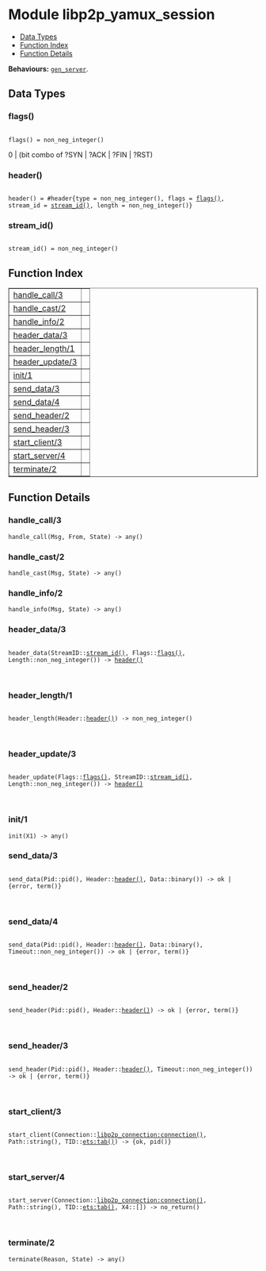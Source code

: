 

# Module libp2p_yamux_session #
* [Data Types](#types)
* [Function Index](#index)
* [Function Details](#functions)

__Behaviours:__ [`gen_server`](gen_server.md).

<a name="types"></a>

## Data Types ##




### <a name="type-flags">flags()</a> ###


<pre><code>
flags() = non_neg_integer()
</code></pre>

0 | (bit combo of ?SYN | ?ACK | ?FIN | ?RST)



### <a name="type-header">header()</a> ###


<pre><code>
header() = #header{type = non_neg_integer(), flags = <a href="#type-flags">flags()</a>, stream_id = <a href="#type-stream_id">stream_id()</a>, length = non_neg_integer()}
</code></pre>




### <a name="type-stream_id">stream_id()</a> ###


<pre><code>
stream_id() = non_neg_integer()
</code></pre>

<a name="index"></a>

## Function Index ##


<table width="100%" border="1" cellspacing="0" cellpadding="2" summary="function index"><tr><td valign="top"><a href="#handle_call-3">handle_call/3</a></td><td></td></tr><tr><td valign="top"><a href="#handle_cast-2">handle_cast/2</a></td><td></td></tr><tr><td valign="top"><a href="#handle_info-2">handle_info/2</a></td><td></td></tr><tr><td valign="top"><a href="#header_data-3">header_data/3</a></td><td></td></tr><tr><td valign="top"><a href="#header_length-1">header_length/1</a></td><td></td></tr><tr><td valign="top"><a href="#header_update-3">header_update/3</a></td><td></td></tr><tr><td valign="top"><a href="#init-1">init/1</a></td><td></td></tr><tr><td valign="top"><a href="#send_data-3">send_data/3</a></td><td></td></tr><tr><td valign="top"><a href="#send_data-4">send_data/4</a></td><td></td></tr><tr><td valign="top"><a href="#send_header-2">send_header/2</a></td><td></td></tr><tr><td valign="top"><a href="#send_header-3">send_header/3</a></td><td></td></tr><tr><td valign="top"><a href="#start_client-3">start_client/3</a></td><td></td></tr><tr><td valign="top"><a href="#start_server-4">start_server/4</a></td><td></td></tr><tr><td valign="top"><a href="#terminate-2">terminate/2</a></td><td></td></tr></table>


<a name="functions"></a>

## Function Details ##

<a name="handle_call-3"></a>

### handle_call/3 ###

`handle_call(Msg, From, State) -> any()`

<a name="handle_cast-2"></a>

### handle_cast/2 ###

`handle_cast(Msg, State) -> any()`

<a name="handle_info-2"></a>

### handle_info/2 ###

`handle_info(Msg, State) -> any()`

<a name="header_data-3"></a>

### header_data/3 ###

<pre><code>
header_data(StreamID::<a href="#type-stream_id">stream_id()</a>, Flags::<a href="#type-flags">flags()</a>, Length::non_neg_integer()) -&gt; <a href="#type-header">header()</a>
</code></pre>
<br />

<a name="header_length-1"></a>

### header_length/1 ###

<pre><code>
header_length(Header::<a href="#type-header">header()</a>) -&gt; non_neg_integer()
</code></pre>
<br />

<a name="header_update-3"></a>

### header_update/3 ###

<pre><code>
header_update(Flags::<a href="#type-flags">flags()</a>, StreamID::<a href="#type-stream_id">stream_id()</a>, Length::non_neg_integer()) -&gt; <a href="#type-header">header()</a>
</code></pre>
<br />

<a name="init-1"></a>

### init/1 ###

`init(X1) -> any()`

<a name="send_data-3"></a>

### send_data/3 ###

<pre><code>
send_data(Pid::pid(), Header::<a href="#type-header">header()</a>, Data::binary()) -&gt; ok | {error, term()}
</code></pre>
<br />

<a name="send_data-4"></a>

### send_data/4 ###

<pre><code>
send_data(Pid::pid(), Header::<a href="#type-header">header()</a>, Data::binary(), Timeout::non_neg_integer()) -&gt; ok | {error, term()}
</code></pre>
<br />

<a name="send_header-2"></a>

### send_header/2 ###

<pre><code>
send_header(Pid::pid(), Header::<a href="#type-header">header()</a>) -&gt; ok | {error, term()}
</code></pre>
<br />

<a name="send_header-3"></a>

### send_header/3 ###

<pre><code>
send_header(Pid::pid(), Header::<a href="#type-header">header()</a>, Timeout::non_neg_integer()) -&gt; ok | {error, term()}
</code></pre>
<br />

<a name="start_client-3"></a>

### start_client/3 ###

<pre><code>
start_client(Connection::<a href="libp2p_connection.md#type-connection">libp2p_connection:connection()</a>, Path::string(), TID::<a href="ets.md#type-tab">ets:tab()</a>) -&gt; {ok, pid()}
</code></pre>
<br />

<a name="start_server-4"></a>

### start_server/4 ###

<pre><code>
start_server(Connection::<a href="libp2p_connection.md#type-connection">libp2p_connection:connection()</a>, Path::string(), TID::<a href="ets.md#type-tab">ets:tab()</a>, X4::[]) -&gt; no_return()
</code></pre>
<br />

<a name="terminate-2"></a>

### terminate/2 ###

`terminate(Reason, State) -> any()`

